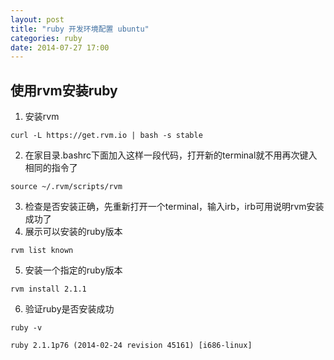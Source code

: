 ```yaml
---
layout: post
title: "ruby 开发环境配置 ubuntu"
categories: ruby
date: 2014-07-27 17:00
---
```

## 使用rvm安装ruby
1. 安装rvm     
```
curl -L https://get.rvm.io | bash -s stable      
```
2. 在家目录.bashrc下面加入这样一段代码，打开新的terminal就不用再次键入相同的指令了    
```
source ~/.rvm/scripts/rvm
```     
3. 检查是否安装正确，先重新打开一个terminal，输入irb，irb可用说明rvm安装成功了
4. 展示可以安装的ruby版本    
```
rvm list known
```
5. 安装一个指定的ruby版本    
```
rvm install 2.1.1
```
6. 验证ruby是否安装成功    
```
ruby -v
```     
```
ruby 2.1.1p76 (2014-02-24 revision 45161) [i686-linux]
```
